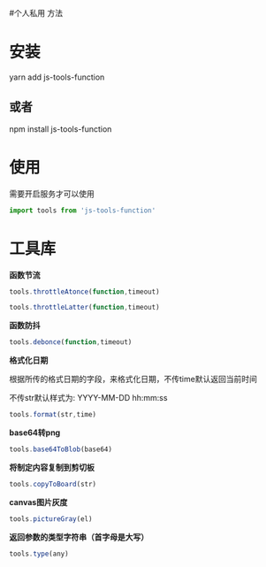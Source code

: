 #个人私用 方法

# 安装 

yarn add js-tools-function

## 或者

npm install js-tools-function



# 使用

需要开启服务才可以使用

```javascript
import tools from 'js-tools-function'
```



# 工具库

**函数节流**
```javascript
tools.throttleAtonce(function,timeout)
```
```javascript
tools.throttleLatter(function,timeout)
```

**函数防抖**
```javascript
tools.debonce(function,timeout)
```

**格式化日期**

根据所传的格式日期的字段，来格式化日期，不传time默认返回当前时间

不传str默认样式为:  YYYY-MM-DD hh:mm:ss

```javascript
tools.format(str,time)
```

**base64转png**

```javascript
tools.base64ToBlob(base64)
```

**将制定内容复制到剪切板**

```javascript
tools.copyToBoard(str)
```

**canvas图片灰度**

```javascript
tools.pictureGray(el)
```

**返回参数的类型字符串（首字母是大写）**

```javascript
tools.type(any)
```









